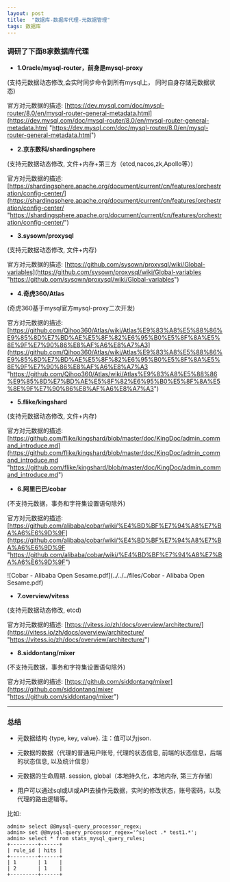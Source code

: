 ```yaml
---
layout: post
title:  "数据库-数据库代理-元数据管理"
tags: 数据库
---
```


### 调研了下面8家数据库代理

- **1.Oracle/mysql-router，前身是mysql-proxy** 

(支持元数据动态修改,会实时同步命令到所有mysql上， 同时自身存储元数据状态)

官方对元数据的描述: [https://dev.mysql.com/doc/mysql-router/8.0/en/mysql-router-general-metadata.html](https://dev.mysql.com/doc/mysql-router/8.0/en/mysql-router-general-metadata.html "https://dev.mysql.com/doc/mysql-router/8.0/en/mysql-router-general-metadata.html")

- **2.京东数科/shardingsphere** 

(支持元数据动态修改, 文件+内存+第三方（etcd,nacos,zk,Apollo等）)
    
官方对元数据的描述: [https://shardingsphere.apache.org/document/current/cn/features/orchestration/config-center/](https://shardingsphere.apache.org/document/current/cn/features/orchestration/config-center/ "https://shardingsphere.apache.org/document/current/cn/features/orchestration/config-center/")

- **3.sysown/proxysql** 

(支持元数据动态修改, 文件+内存)
    
官方对元数据的描述: [https://github.com/sysown/proxysql/wiki/Global-variables](https://github.com/sysown/proxysql/wiki/Global-variables "https://github.com/sysown/proxysql/wiki/Global-variables")

- **4.奇虎360/Atlas** 

(奇虎360基于mysql官方mysql-proxy二次开发)

官方对元数据的描述: [https://github.com/Qihoo360/Atlas/wiki/Atlas%E9%83%A8%E5%88%86%E9%85%8D%E7%BD%AE%E5%8F%82%E6%95%B0%E5%8F%8A%E5%8E%9F%E7%90%86%E8%AF%A6%E8%A7%A3](https://github.com/Qihoo360/Atlas/wiki/Atlas%E9%83%A8%E5%88%86%E9%85%8D%E7%BD%AE%E5%8F%82%E6%95%B0%E5%8F%8A%E5%8E%9F%E7%90%86%E8%AF%A6%E8%A7%A3 "https://github.com/Qihoo360/Atlas/wiki/Atlas%E9%83%A8%E5%88%86%E9%85%8D%E7%BD%AE%E5%8F%82%E6%95%B0%E5%8F%8A%E5%8E%9F%E7%90%86%E8%AF%A6%E8%A7%A3")

- **5.flike/kingshard** 

(支持元数据动态修改, 文件+内存)

官方对元数据的描述: [https://github.com/flike/kingshard/blob/master/doc/KingDoc/admin_command_introduce.md](https://github.com/flike/kingshard/blob/master/doc/KingDoc/admin_command_introduce.md "https://github.com/flike/kingshard/blob/master/doc/KingDoc/admin_command_introduce.md")

- **6.阿里巴巴/cobar** 

(不支持元数据，事务和字符集设置语句除外)

官方对元数据的描述: [https://github.com/alibaba/cobar/wiki/%E4%BD%BF%E7%94%A8%E7%BA%A6%E6%9D%9F](https://github.com/alibaba/cobar/wiki/%E4%BD%BF%E7%94%A8%E7%BA%A6%E6%9D%9F "https://github.com/alibaba/cobar/wiki/%E4%BD%BF%E7%94%A8%E7%BA%A6%E6%9D%9F")

![Cobar - Alibaba Open Sesame.pdf](../../../files/Cobar - Alibaba Open Sesame.pdf)

- **7.overview/vitess** 

(支持元数据动态修改, etcd)

官方对元数据的描述: [https://vitess.io/zh/docs/overview/architecture/](https://vitess.io/zh/docs/overview/architecture/ "https://vitess.io/zh/docs/overview/architecture/")

- **8.siddontang/mixer** 

(不支持元数据，事务和字符集设置语句除外)

官方对元数据的描述: [https://github.com/siddontang/mixer](https://github.com/siddontang/mixer "https://github.com/siddontang/mixer")

 ---

### 总结

- 元数据结构 {type, key, value}. 注：值可以为json.

- 元数据的数据（代理的普通用户账号, 代理的状态信息, 前端的状态信息，后端的状态信息, 以及统计信息）

- 元数据的生命周期. session, global（本地持久化，本地内存, 第三方存储）

- 用户可以通过sql或UI或API去操作元数据，实时的修改状态，账号密码，以及代理的路由逻辑等。 

比如:
    
    admin> select @@mysql-query_processor_regex; 
    admin> set @@mysql-query_processor_regex='^select .* test1.*';
    admin> select * from stats_mysql_query_rules;
    +---------+------+
    | rule_id | hits |
    +---------+------+
    | 1       | 1    |
    | 2       | 1    |
    +---------+------+
